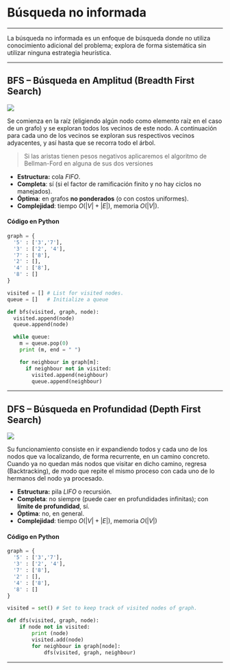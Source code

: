 # Búsqueda no informada

---

La búsqueda no informada es un enfoque de búsqueda donde no utiliza conocimiento adicional del problema; explora de forma sistemática sin utilizar ninguna estrategia heurística.

---

## BFS – Búsqueda en Amplitud (Breadth First Search)

![](https://upload.wikimedia.org/wikipedia/commons/thumb/3/33/Breadth-first-tree.svg/375px-Breadth-first-tree.svg.png)

Se comienza en la raíz (eligiendo algún nodo como elemento raíz en el caso de un grafo) y se exploran todos los vecinos de este nodo. A continuación para cada uno de los vecinos se exploran sus respectivos vecinos adyacentes, y así hasta que se recorra todo el árbol.

> Si las aristas tienen pesos negativos aplicaremos el algoritmo de Bellman-Ford en alguna de sus dos versiones

* **Estructura:** cola *FIFO*.
* **Completa**: sí (si el factor de ramificación finito y no hay ciclos no manejados).
* **Óptima**: en grafos **no ponderados** (o con costos uniformes).
* **Complejidad**: tiempo $O(|V|+|E|)$, memoria $O(|V|)$.

#### Código en Python

```python
graph = {
  '5' : ['3','7'],
  '3' : ['2', '4'],
  '7' : ['8'],
  '2' : [],
  '4' : ['8'],
  '8' : []
}

visited = [] # List for visited nodes.
queue = []   # Initialize a queue

def bfs(visited, graph, node):
  visited.append(node)
  queue.append(node)

  while queue:
    m = queue.pop(0) 
    print (m, end = " ") 

    for neighbour in graph[m]:
      if neighbour not in visited:
        visited.append(neighbour)
        queue.append(neighbour)
```

---

## DFS – Búsqueda en Profundidad (Depth First Search)

![](https://upload.wikimedia.org/wikipedia/commons/thumb/1/1f/Depth-first-tree.svg/375px-Depth-first-tree.svg.png)

Su funcionamiento consiste en ir expandiendo todos y cada uno de los nodos que va localizando, de forma recurrente, en un camino concreto. Cuando ya no quedan más nodos que visitar en dicho camino, regresa (Backtracking), de modo que repite el mismo proceso con cada uno de lo hermanos del nodo ya procesado.


* **Estructura:** pila *LIFO* o recursión.
* **Completa**: no siempre (puede caer en profundidades infinitas); con **límite de profundidad**, sí.
* **Óptima**: no, en general.
* **Complejidad**: tiempo $O(|V|+|E|)$, memoria $O(|V|)$


#### Código en Python

```python
graph = {
  '5' : ['3','7'],
  '3' : ['2', '4'],
  '7' : ['8'],
  '2' : [],
  '4' : ['8'],
  '8' : []
}

visited = set() # Set to keep track of visited nodes of graph.

def dfs(visited, graph, node):
    if node not in visited:
        print (node)
        visited.add(node)
        for neighbour in graph[node]:
            dfs(visited, graph, neighbour)
```

---
